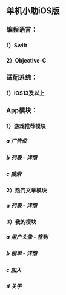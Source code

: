 ## 单机小助iOS版

### 编程语言：
#### 1）Swift
#### 2）Objective-C

### 适配系统：
#### 1）iOS13及以上

### App模块：
#### 1）游戏推荐模块
##### a 广告位
##### b 列表 - 详情
##### c 搜索

#### 2）热门文章模块
##### a 列表 - 详情

#### 3）我的模块
##### a 用户头像 - 签到
##### b 榜单 - 详情
##### c 加入
##### d 关于
